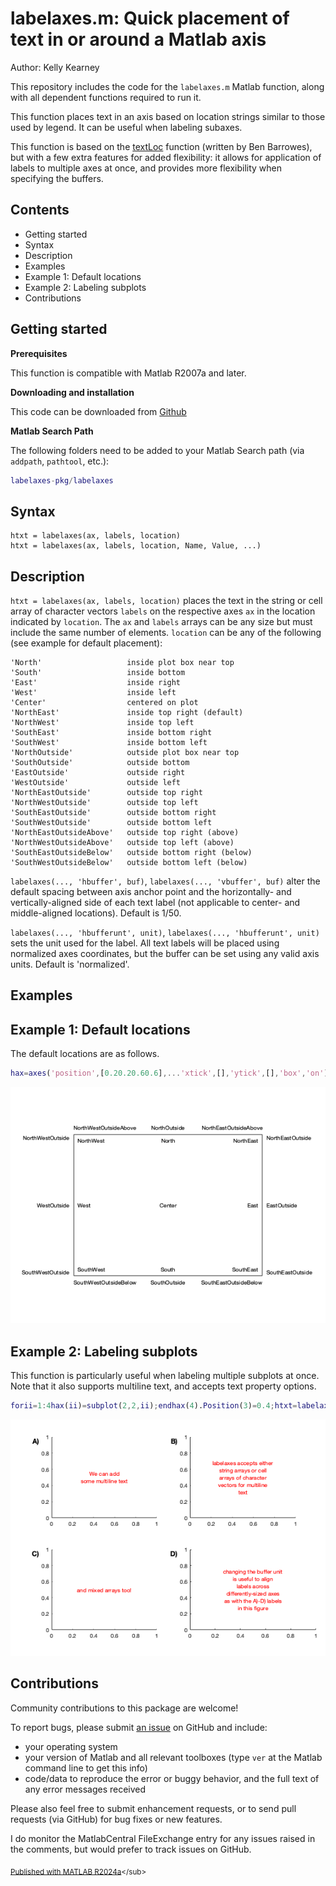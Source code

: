 
# labelaxes.m: Quick placement of text in or around a Matlab axis


Author: Kelly Kearney


This repository includes the code for the `labelaxes.m` Matlab function, along with all dependent functions required to run it.


This function places text in an axis based on location strings similar to those used by legend. It can be useful when labeling subaxes.


This function is based on the [textLoc](https://www.mathworks.com/matlabcentral/fileexchange/17151-textloc) function (written by Ben Barrowes), but with a few extra features for added flexibility: it allows for application of labels to multiple axes at once, and provides more flexibility when specifying the buffers.



## Contents

            
- Getting started        
- Syntax        
- Description        
- Examples        
- Example 1: Default locations        
- Example 2: Labeling subplots        
- Contributions

## Getting started


**Prerequisites**


This function is compatible with Matlab R2007a and later.


**Downloading and installation**


This code can be downloaded from [Github](https://github.com/kakearney/labelaxes-pkg/)


**Matlab Search Path**


The following folders need to be added to your Matlab Search path (via `addpath`, `pathtool`, etc.):



```matlab
labelaxes-pkg/labelaxes
```



## Syntax



```
htxt = labelaxes(ax, labels, location)
htxt = labelaxes(ax, labels, location, Name, Value, ...)
```



## Description


`htxt = labelaxes(ax, labels, location)` places the text in the string or cell array of character vectors `labels` on the respective axes `ax` in the location indicated by `location`. The `ax` and `labels` arrays can be any size but must include the same number of elements.  `location` can be any of the following (see example for default placement):



```
'North'                   inside plot box near top
'South'                   inside bottom
'East'                    inside right
'West'                    inside left
'Center'                  centered on plot
'NorthEast'               inside top right (default)
'NorthWest'               inside top left
'SouthEast'               inside bottom right
'SouthWest'               inside bottom left
'NorthOutside'            outside plot box near top
'SouthOutside'            outside bottom
'EastOutside'             outside right
'WestOutside'             outside left
'NorthEastOutside'        outside top right
'NorthWestOutside'        outside top left
'SouthEastOutside'        outside bottom right
'SouthWestOutside'        outside bottom left
'NorthEastOutsideAbove'   outside top right (above)
'NorthWestOutsideAbove'   outside top left (above)
'SouthEastOutsideBelow'   outside bottom right (below)
'SouthWestOutsideBelow'   outside bottom left (below)
```


`labelaxes(..., 'hbuffer', buf)`, `labelaxes(..., 'vbuffer', buf)` alter the default spacing between axis anchor point and the horizontally- and vertically-aligned side of each text label (not applicable to center- and middle-aligned locations). Default is 1/50.


`labelaxes(..., 'hbufferunt', unit)`, `labelaxes(..., 'hbufferunt', unit)` sets the unit used for the label. All text labels will be placed using normalized axes coordinates, but the buffer can be set using any valid axis units. Default is 'normalized'.



## Examples



## Example 1: Default locations


The default locations are as follows.



```matlab
hax=axes('position',[0.20.20.60.6],...'xtick',[],'ytick',[],'box','on');locs=[..."North""South""East""West""Center""NorthEast""NorthWest""SouthEast""SouthWest""NorthOutside""SouthOutside""EastOutside""WestOutside""NorthEastOutside""NorthWestOutside""SouthEastOutside""SouthWestOutside""NorthEastOutsideAbove""NorthWestOutsideAbove""SouthEastOutsideBelow""SouthWestOutsideBelow"];htxt=gobjects(size(locs));forii=1:length(locs)htxt(ii)=labelaxes(hax,locs(ii),locs(ii));end
```


![](./readmeExtras/README_01.png)


## Example 2: Labeling subplots


This function is particularly useful when labeling multiple subplots at once. Note that it also supports multiline text, and accepts text property options.



```matlab
forii=1:4hax(ii)=subplot(2,2,ii);endhax(4).Position(3)=0.4;htxt=labelaxes(hax,["A)","B)","C)","D)"],'northwestoutside',...'fontweight','b','fontsize',12,'hbuffer',0.3,'hbufferunit','inch');hxt=labelaxes(hax,{["We can add","some multiline text"],...{'labelaxes accepts either',...'string arrays or cell',...'arrays of character',...'vectors for multiline',...'text'},'and mixed arrays too!',...["changing the buffer unit","is useful to align",..."labels across","differently-sized axes",..."as with the A)-D) labels""in this figure"]},'center',...'color',[100]);
```


![](./readmeExtras/README_02.png)


## Contributions


Community contributions to this package are welcome!


To report bugs, please submit [an issue](https://github.com/kakearney/example-pkg/issues) on GitHub and include:



  - your operating system
  - your version of Matlab and all relevant toolboxes (type `ver` at the Matlab command line to get this info)
  - code/data to reproduce the error or buggy behavior, and the full text of any error messages received

Please also feel free to submit enhancement requests, or to send pull requests (via GitHub) for bug fixes or new features.


I do monitor the MatlabCentral FileExchange entry for any issues raised in the comments, but would prefer to track issues on GitHub.



<sub>[Published with MATLAB R2024a]("http://www.mathworks.com/products/matlab/")</sub>

